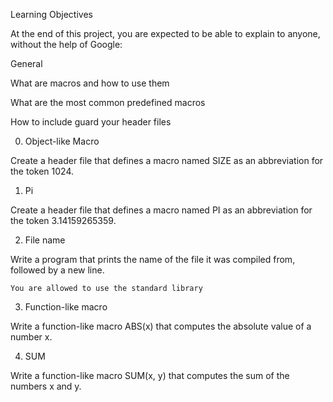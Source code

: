 Learning Objectives

At the end of this project, you are expected to be able to explain to anyone, without the help of Google:

General

What are macros and how to use them

What are the most common predefined macros

How to include guard your header files

0. Object-like Macro

Create a header file that defines a macro named SIZE as an abbreviation for the token 1024.

1. Pi

Create a header file that defines a macro named PI as an abbreviation for the token 3.14159265359.

2. File name

Write a program that prints the name of the file it was compiled from, followed by a new line.

	You are allowed to use the standard library

3. Function-like macro

Write a function-like macro ABS(x) that computes the absolute value of a number x.

4. SUM

Write a function-like macro SUM(x, y) that computes the sum of the numbers x and y.


